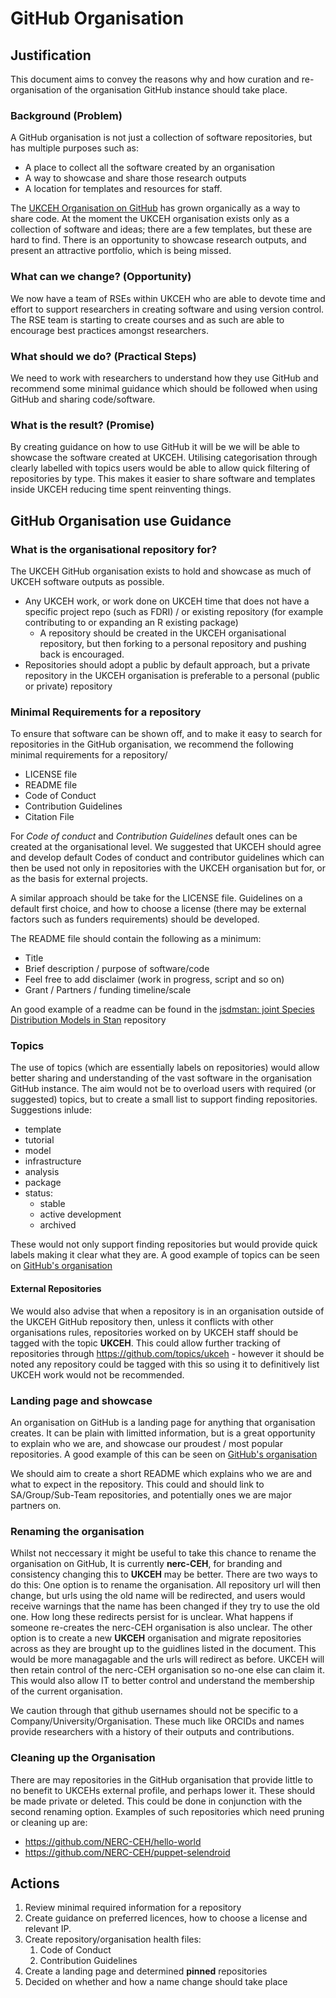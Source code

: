 # GitHub Organisation

## Justification

This document aims to convey the reasons why and how curation and re-organisation of the organisation GitHub instance should take place.

### Background (Problem)

A GitHub organisation is not just a collection of software repositories, but has multiple purposes such as:
- A place to collect all the software created by an organisation
- A way to showcase and share those research outputs
- A location for templates and resources for staff.

The [UKCEH Organisation on GitHub](https://github.com/NERC-CEH/) has grown organically as a way to share code. At the moment the UKCEH organisation exists only as a collection of software and ideas; there are a few templates, but these are hard to find. There is an opportunity to showcase research outputs, and present an attractive portfolio, which is being missed.

### What can we change? (Opportunity)

We now have a team of RSEs within UKCEH who are able to devote time and effort to support researchers in creating software and using version control. The RSE team is starting to create courses and as such are able to encourage best practices amongst researchers.

### What should we do? (Practical Steps)

We need to work with researchers to understand how they use GitHub and recommend some minimal guidance which should be followed when using GitHub and sharing code/software. 

### What is the result? (Promise)

By creating guidance on how to use GitHub it will be we will be able to showcase the software created at UKCEH.  Utilising categorisation through clearly labelled with topics users would be able to allow quick filtering of repositories by type. This makes it easier to share software and templates inside UKCEH reducing time spent reinventing things.


## GitHub Organisation use Guidance

### What is the organisational repository for?

The UKCEH GitHub organisation exists to hold and showcase as much of UKCEH software outputs as possible.

- Any UKCEH work, or work done on UKCEH time that does not have a specific project repo (such as FDRI) / or existing repository (for example contributing to or expanding an R existing package)
  - A repository should be created in the UKCEH organisational repository, but then forking to a personal repository and pushing back is encouraged.
- Repositories should adopt a public by default approach, but a private repository in the UKCEH organisation is preferable to a personal (public or private) repository

### Minimal Requirements for a repository

To ensure that software can be shown off, and to make it easy to search for repositories in the GitHub organisation, we recommend the following minimal requirements for a repository/

- LICENSE file
- README file
- Code of Conduct
- Contribution Guidelines
- Citation File

For *Code of conduct* and *Contribution Guidelines* default ones can be created at the organisational level.  We suggested that UKCEH should agree and develop default Codes of conduct and contributor guidelines which can then be used not only in repositories with the UKCEH organisation but for, or as the basis for external projects.

A similar approach should be take for the LICENSE file.  Guidelines on a default first choice, and how to choose a license (there may be external factors such as funders requirements) should be developed.

The README file should contain the following as a minimum:

- Title
- Brief description / purpose of software/code
- Feel free to add disclaimer (work in progress, script and so on)
- Grant / Partners / funding timeline/scale

An good example of a readme can be found in the [jsdmstan: joint Species Distribution Models in Stan](https://github.com/NERC-CEH/jsdmstan) repository

### Topics

The use of topics (which are essentially labels on repositories) would allow better sharing and understanding of the vast software in the organisation GitHub instance.   The aim would not be to overload users with required (or suggested) topics, but to create a small list to support finding repositories.  Suggestions inlude:

- template
- tutorial
- model
- infrastructure
- analysis
- package
- status:
  - stable
  - active development
  - archived

These would not only support finding repositories but would provide quick labels making it clear what they are. A good example of topics can be seen on [GitHub's organisation](https://github.com/github)

#### External Repositories

We would also advise that when a repository is in an organisation outside of the UKCEH GitHub repository then, unless it conflicts with other organisations rules, repositories worked on by UKCEH staff should be tagged with the topic **UKCEH**. This could allow further tracking of repositories through https://github.com/topics/ukceh - however it should be noted any repository could be tagged with this so using it to definitively list UKCEH work would not be recommended.

### Landing page and showcase

An organisation on GitHub is a landing page for anything that organisation creates.  It can be plain with limitted information, but is a great opportunity to explain who we are, and showcase our proudest / most popular repositories. A good example of this can be seen on [GitHub's organisation](https://github.com/github)   

We should aim to create a short README which explains who we are and what to expect in the repository.  This could and should link to SA/Group/Sub-Team repositories, and potentially ones we are major partners on.

### Renaming the organisation

Whilst not neccessary it might be useful to take this chance to rename the organisation on GitHub,  It is currently **nerc-CEH**, for branding and consistency changing this to **UKCEH** may be better.  There are two ways to do this: One option is to rename the organisation.  All repository url will then change, but urls using the old name will be redirected, and users would receive warnings that the name has been changed if they try to use the old one. How long these redirects persist for is unclear. What happens if someone re-creates the nerc-CEH organisation is also unclear.  The other option is to create a new **UKCEH** organisation and migrate repositories across as they are brought up to the guidlines listed in the document. This would be more managagable and the urls will redirect as before.  UKCEH will then retain control of the nerc-CEH organisation so no-one else can claim it. This would also allow IT to better control and understand the membership of the current organisation.

We caution through that github usernames should not be specific to a Company/University/Organisation.  These much like ORCIDs and names provide researchers with a history of their outputs and contributions.

### Cleaning up the Organisation

There are may repositories in the GitHub organisation that provide little to no benefit to UKCEHs external profile, and perhaps lower it.  These should be made private or deleted.  This could be done in conjunction with the second renaming option. Examples of such repositories which need pruning or cleaning up are:
 - https://github.com/NERC-CEH/hello-world 
 - https://github.com/NERC-CEH/puppet-selendroid 

## Actions

1. Review minimal required information for a repository
2. Create guidance on preferred licences, how to choose a license and relevant IP.
3. Create repository/organisation health files:
   1. Code of Conduct
   2. Contribution Guidelines
3. Create a landing page and determined **pinned** repositories
4. Decided on whether and how a name change should take place
   
